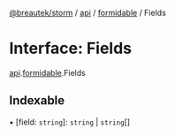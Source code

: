 [@breautek/storm](../README.md) / [api](../modules/api.md) / [formidable](../modules/api.formidable.md) / Fields

# Interface: Fields

[api](../modules/api.md).[formidable](../modules/api.formidable.md).Fields

## Indexable

▪ [field: `string`]: `string` \| `string`[]
